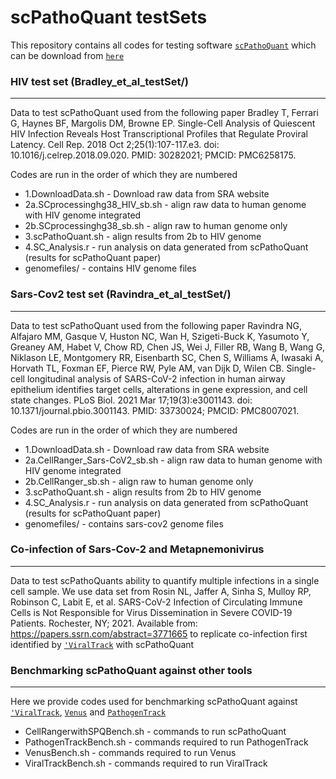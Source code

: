 # scPathoQuant testSets 
This repository contains all codes for testing software [```scPathoQuant```](https://doi.org/10.1101/2023.07.21.549987) which can be download from [```here```](https://github.com/galelab/scPathoQuant)


### HIV test set (Bradley_et_al_testSet/)
-----------------------------------------
Data to test scPathoQuant used from the following paper Bradley T, Ferrari G, Haynes BF, Margolis DM, Browne EP. Single-Cell Analysis of Quiescent HIV Infection Reveals Host Transcriptional Profiles that Regulate Proviral Latency. Cell Rep. 2018 Oct 2;25(1):107-117.e3. doi: 10.1016/j.celrep.2018.09.020. PMID: 30282021; PMCID: PMC6258175.

Codes are run in the order of which they are numbered 
* 1.DownloadData.sh - Download raw data from SRA website
* 2a.SCprocessinghg38_HIV_sb.sh - align raw data to human genome with HIV genome integrated 
* 2b.SCprocessinghg38_sb.sh - align raw to human genome only 
* 3.scPathoQuant.sh - align results from 2b to HIV genome
* 4.SC_Analysis.r - run analysis on data generated from scPathoQuant (results for scPathoQuant paper)
* genomefiles/ - contains HIV genome files 

### Sars-Cov2 test set (Ravindra_et_al_testSet/)
------------------------------------------------
Data to test scPathoQuant used from the following paper Ravindra NG, Alfajaro MM, Gasque V, Huston NC, Wan H, Szigeti-Buck K, Yasumoto Y, Greaney AM, Habet V, Chow RD, Chen JS, Wei J, Filler RB, Wang B, Wang G, Niklason LE, Montgomery RR, Eisenbarth SC, Chen S, Williams A, Iwasaki A, Horvath TL, Foxman EF, Pierce RW, Pyle AM, van Dijk D, Wilen CB. Single-cell longitudinal analysis of SARS-CoV-2 infection in human airway epithelium identifies target cells, alterations in gene expression, and cell state changes. PLoS Biol. 2021 Mar 17;19(3):e3001143. doi: 10.1371/journal.pbio.3001143. PMID: 33730024; PMCID: PMC8007021.

Codes are run in the order of which they are numbered 
* 1.DownloadData.sh - Download raw data from SRA website
* 2a.CellRanger_Sars-CoV2_sb.sh - align raw data to human genome with HIV genome integrated 
* 2b.CellRanger_sb.sh - align raw to human genome only 
* 3.scPathoQuant.sh - align results from 2b to HIV genome
* 4.SC_Analysis.r - run analysis on data generated from scPathoQuant (results for scPathoQuant paper)
* genomefiles/ - contains sars-cov2 genome files

 ### Co-infection of Sars-Cov-2 and Metapnemonivirus
-----------------------------------------------------
Data to test scPathoQuants ability to quantify multiple infections in a single cell sample. We use data set from Rosin NL, Jaffer A, Sinha S, Mulloy RP, Robinson C, Labit E, et al. SARS-CoV-2 Infection of Circulating Immune Cells is Not Responsible for Virus Dissemination in Severe COVID-19 Patients. Rochester, NY; 2021. Available from: https://papers.ssrn.com/abstract=3771665 to replicate co-infection first identified by  [```'ViralTrack```](https://github.com/PierreBSC/Viral-Track) with scPathoQuant


### Benchmarking scPathoQuant against other tools
---------------------------------------------------
Here we provide codes used for benchmarking scPathoQuant against [```'ViralTrack```](https://github.com/PierreBSC/Viral-Track), [```Venus```](https://github.com/aicb-ZhangLabs/Venus) and [```PathogenTrack```](https://github.com/ncrna/PathogenTrack)

* CellRangerwithSPQBench.sh - commands to run scPathoQuant 
* PathogenTrackBench.sh - commands required to run PathogenTrack
* VenusBench.sh - commands required to run Venus 
* ViralTrackBench.sh - commands required to run ViralTrack